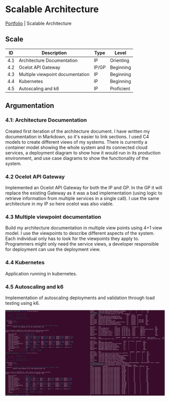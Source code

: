 # Scalable Architecture

[Portfolio](../../README.md) | Scalable Architecture

[Uitleg leeruitkomst]: #

## Scale

| ID | Description | Type | Level |
|---|---|---|---|
| 4.1 | Architecture Documentation | IP | Orienting |
| 4.2 | Ocelot API Gateway | IP/GP | Beginning |
| 4.3 | Multiple viewpoint documentation | IP | Beginning |
| 4.4 | Kubernetes | IP | Beginning |
| 4.5 | Autoscaling and k6 | IP | Proficient |

## Argumentation

### 4.1: Architecture Documentation

Created first iteration of the architecture document. I have written my documentation in Markdown, so it's easier to link sections. I used C4 models to create different views of my systems. There is currently a container model showing the whole system and its connected cloud services, a deployment diagram to show how it would run in its production environment, and use case diagrams to show the functionality of the system.

### 4.2 Ocelot API Gateway

Implemented an Ocelot API Gateway for both the IP and GP. In the GP it will replace the existing Gateway as it was a bad implementation (using logic to retrieve information from multiple services in a single call). I use the same architecture in my IP so here ocelot was also viable.

### 4.3 Multiple viewpoint documentation

Build my architecture documentation in multiple view points using 4+1 view model. I use the viewpoints to describe different aspects of the system. Each individual only has to look for the viewpoints they apply to. Programmers might only need the service views, a developer responsible for deployment can use the deployment view.

### 4.4 Kubernetes

Application running in kubernetes.

### 4.5 Autoscaling and k6

Implementation of autoscaling deployments and validation through load testing using k6.

![Screenshot_k6.png](../img/Screenshot_k6.png)

